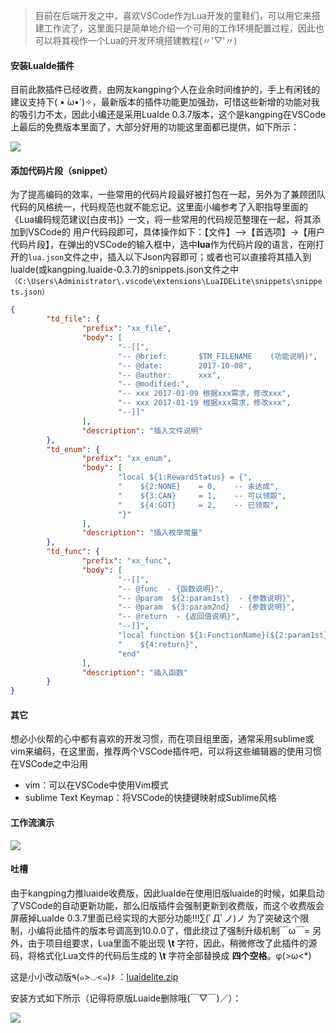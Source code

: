 >目前在后端开发之中，喜欢VSCode作为Lua开发的童鞋们，可以用它来搭建工作流了，这里面只是简单地介绍一个可用的工作环境配置过程，因此也可以将其视作一个Lua的开发环境搭建教程(〃'▽'〃)

#### 安装LuaIde插件
目前此款插件已经收费，由网友kangping个人在业余时间维护的，手上有闲钱的建议支持下( • ̀ω•́ )✧，最新版本的插件功能更加强劲，可惜这些新增的功能对我的吸引力不太，因此小编还是采用LuaIde 0.3.7版本，这个是kangping在VSCode上最后的免费版本里面了，大部分好用的功能这里面都已提供，如下所示：

![](assets/004/02/04/07-1506695487000.png)

#### 添加代码片段（snippet）
为了提高编码的效率，一些常用的代码片段最好被打包在一起，另外为了兼顾团队代码的风格统一，代码规范也就不能忘记。这里面小编参考了入职指导里面的《Lua编码规范建议[白皮书]》一文，将一些常用的代码规范整理在一起，将其添加到VSCode的 用户代码段即可，具体操作如下：【文件】–>【首选项】->【用户代码片段】，在弹出的VSCode的输入框中，选中**lua**作为代码片段的语言，在刚打开的`lua.json`文件之中，插入以下Json内容即可；或者也可以直接将其插入到luaide(或kangping.luaide-0.3.7)的snippets.json文件之中`（C:\Users\Administrator\.vscode\extensions\LuaIDELite\snippets\snippets.json）`

```json
{
        "td_file": {
                "prefix": "xx_file", 
                "body": [
                        "--[[", 
                        "-- @brief:       $TM_FILENAME    (功能说明)", 
                        "-- @date:        2017-10-08", 
                        "-- @author:      xxx", 
                        "-- @modified:", 
                        "-- xxx 2017-01-09 根据xxx需求，修改xxx", 
                        "-- xxx 2017-01-19 根据xxx需求，修改xxx", 
                        "--]]"
                ], 
                "description": "插入文件说明"
        }, 
        "td_enum": {
                "prefix": "xx_enum", 
                "body": [
                        "local ${1:RewardStatus} = {", 
                        "    ${2:NONE}    = 0,    -- 未达成", 
                        "    ${3:CAN}     = 1,    -- 可以领取", 
                        "    ${4:GOT}     = 2,    -- 已领取", 
                        "}"
                ], 
                "description": "插入枚举常量"
        }, 
        "td_func": {
                "prefix": "xx_func", 
                "body": [
                        "--[[", 
                        "-- @func  - {函数说明}", 
                        "-- @param  ${2:param1st}  - {参数说明}", 
                        "-- @param  ${3:param2nd}  - {参数说明}", 
                        "-- @return  - {返回值说明}", 
                        "--]]", 
                        "local function ${1:FunctionName}(${2:param1st}, ${3:param2nd})", 
                        "    ${4:return}", 
                        "end"
                ], 
                "description": "插入函数"
        }
}
```

#### 其它
想必小伙帮的心中都有喜欢的开发习惯，而在项目组里面，通常采用sublime或vim来编码，在这里面，推荐两个VSCode插件吧，可以将这些编辑器的使用习惯在VSCode之中沿用

 - vim：可以在VSCode中使用Vim模式
 - sublime Text Keymap：将VSCode的快捷键映射成Sublime风格

#### 工作流演示
![](assets/004/02/04/snipaste_20170928_12287.gif)

#### 吐槽

由于kangping力推luaide收费版，因此luaIde在使用旧版luaide的时候，如果启动了VSCode的自动更新功能，那么旧版插件会强制更新到收费版，而这个收费版会屏蔽掉LuaIde 0.3.7里面已经实现的大部分功能!!!∑(ﾟДﾟノ)ノ
为了突破这个限制，小编将此插件的版本号调高到10.0.0了，借此绕过了强制升级机制￣ω￣=
另外，由于项目组要求，Lua里面不能出现 **\t** 字符，因此，稍微修改了此插件的源码，将格式化Lua文件的代码后生成的 **\t** 字符全部替换成 **四个空格**。φ(>ω<*)

这是小小改动版٩(๑>◡<๑)۶ ：[luaidelite.zip](assets/004/02/04/luaidelite.zip)

安装方式如下所示（记得将原版Luaide删除哦(￣▽￣)／）：

![](assets/004/02/04/07-1506695612000.png)